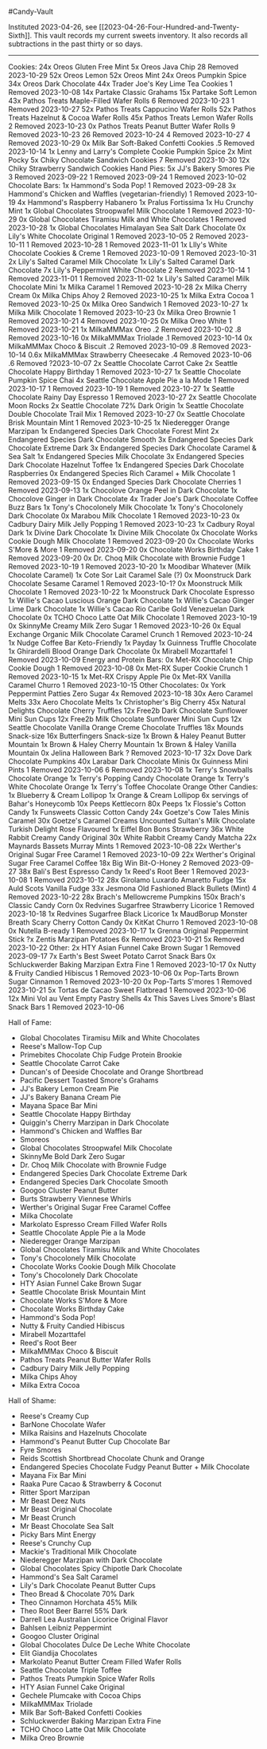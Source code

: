 #Candy-Vault

Instituted 2023-04-26, see [[2023-04-26-Four-Hundred-and-Twenty-Sixth]].  This vault records my current sweets inventory.  It also records all subtractions in the past thirty or so days.

---
Cookies:
	24x Oreos Gluten Free Mint
	5x Oreos Java Chip
		28 Removed 2023-10-29
	52x Oreos Lemon
	52x Oreos Mint
	24x Oreos Pumpkin Spice
	34x Oreos Dark Chocolate
	44x Trader Joe's Key Lime Tea Cookies
		1 Removed 2023-10-08
	14x Partake Classic Grahams
	15x Partake Soft Lemon
	43x Pathos Treats Maple-Filled Wafer Rolls
		6 Removed 2023-10-23
		1 Removed 2023-10-27
	52x Pathos Treats Cappucino Wafer Rolls
	52x Pathos Treats Hazelnut & Cocoa Wafer Rolls
	45x Pathos Treats Lemon Wafer Rolls
		2 Removed 2023-10-23
	0x Pathos Treats Peanut Butter Wafer Rolls
		9 Removed 2023-10-23
		26 Removed 2023-10-24
		4 Removed 2023-10-27
		4 Removed 2023-10-29
	0x Milk Bar Soft-Baked Confetti Cookies
		.5 Removed 2023-10-14
	1x Lenny and Larry's Complete Cookie Pumpkin Spice
	2x Mint Pocky
	5x Chiky Chocolate Sandwich Cookies
		7 Removed 2023-10-30
	12x Chiky Strawberry Sandwich Cookies
Hand Pies:
	5x JJ's Bakery Smores Pie
		3 Removed 2023-09-22
		1 Removed 2023-09-24
		1 Removed 2023-10-02
Chocolate Bars:
	1x Hammond's Soda Pop!
		1 Removed 2023-09-28
	3x Hammond's Chicken and Waffles (vegetarian-friendly)
		1 Removed 2023-10-19
	4x Hammond's Raspberry Habanero
	1x Pralus Fortissima
	1x Hu Crunchy Mint
	1x Global Chocolates Stroopwafel Milk Chocolate
		1 Removed 2023-10-29
	0x Global Chocolates Tiramisu Milk and White Chocolates
		1 Removed 2023-10-28
	1x Global Chocolates Himalayan Sea Salt Dark Chocolate
	0x Lily's White Chocolate Original
		1 Removed 2023-10-05
		2 Removed 2023-10-11
		1 Removed 2023-10-28
		1 Removed 2023-11-01
	1x LIly's White Chocolate Cookies & Creme
		1 Removed 2023-10-09
		1 Removed 2023-10-31
	2x Lily's Salted Caramel Milk Chocolate
	1x Lily's Salted Caramel Dark Chocolate
	7x Lily's Peppermint White Chocolate
		2 Removed 2023-10-14
		1 Removed 2023-11-01
		1 Removed 2023-11-02
	1x Lily's Salted Caramel Milk Chocolate Mini
	1x Milka Caramel
		1 Removed 2023-10-28
	2x Milka Cherry Cream
	0x Milka Chips Ahoy
		2 Removed 2023-10-25
	1x Milka Extra Cocoa
		1 Removed 2023-10-25
	0x Milka Oreo Sandwich
		1 Removed 2023-10-27
	1x Milka Milk Chocolate
		1 Removed 2023-10-23
	0x Milka Oreo Brownie
		1 Removed 2023-10-21
		4 Removed 2023-10-25
	0x Milka Oreo White
		1 Removed 2023-10-21
	1x MilkaMMMax  Oreo
		.2 Removed 2023-10-02
		.8 Removed 2023-10-16
	0x MilkaMMMax Triolade
		.1 Removed 2023-10-14
	0x MilkaMMMax Choco & Biscuit
		.2 Removed 2023-10-09
		.8 Removed 2023-10-14
	0.6x MilkaMMMax Strawberry Cheesecake
		.4 Removed 2023-10-06
		.6 Removed ?2023-10-07
	2x Seattle Chocolate Carrot Cake
	2x Seattle Chocolate Happy Birthday
		1 Removed 2023-10-27
	1x Seattle Chocolate Pumpkin Spice Chai
	4x Seattle Chocolate Apple Pie a la Mode
		1 Removed 2023-10-17
		1 Removed 2023-10-19
		1 Removed 2023-10-27
	1x Seattle Chocolate Rainy Day Espresso
		1 Removed 2023-10-27
	2x Seattle Chocolate Moon Rocks
	2x Seattle Chocolate 72% Dark Origin
	1x Seattle Chocolate Double Chocolate Trail Mix
		1 Removed 2023-10-27
	0x Seattle Chocolate Brisk Mountain Mint
		1 Removed 2023-10-25
	1x Niederegger Orange Marzipan
	 1x Endangered Species Dark Chocolate Forest Mint
	 2x Endangered Species Dark Chocolate Smooth
	 3x Endangered Species Dark Chocolate Extreme Dark
	 3x Endangered Species Dark Chocolate Caramel & Sea Salt
	 1x Endangered Species Milk Chocolate
	 3x Endangered Species Dark Chocolate Hazelnut Toffee
	 1x Endangered Species Dark Chocolate Raspberries
	 0x Endangered Species Rich Caramel + Milk Chocolate
		 1 Removed 2023-09-15
	 0x Endanged Species Dark Chocolate Cherries
		 1 Removed 2023-09-13
	 1x Chocolove Orange Peel in Dark Chocolate
	 1x Chocolove Ginger in Dark Chocolate
	 4x Trader Joe's Dark Chocolate Coffee Buzz Bars
	 1x Tony's Chocolonely Milk Chocolate
	 1x Tony's Chocolonely Dark Chocolate
	 0x Marabou Milk Chocolate
		 1 Removed 2023-10-23
	 0x Cadbury Dairy Milk Jelly Popping
		 1 Removed 2023-10-23
	 1x Cadbury Royal Dark
	 1x Divine Dark Chocolate
	 1x Divine Milk Chocolate
	 0x Chocolate Works Cookie Dough Milk Chocolate
		 1 Removed 2023-09-20
	 0x Chocolate Works S'More & More
		 1 Removed 2023-09-20
	 0x Chocolate Works Birthday Cake
		 1 Removed 2023-09-20
	 0x Dr. Choq Milk Chocolate with Brownie Fudge
		 1 Removed 2023-10-19
		 1 Removed 2023-10-20
	 1x Moodibar Whatever (Milk Chocolate Caramel)
	 1x Cote Sor Lait Caramel Sale (?)
	 0x Moonstruck Dark Chocolate Sesame Caramel
		 1 Removed 2023-10-1?
	 0x Moonstruck Milk Chocolate
		 1 Removed 2023-10-22
	 1x Moonstruck Dark Chocolate Espresso
	 1x Willie's Cacao Luscious Orange Dark Chocolate
	 1x Willie's Cacao Ginger Lime Dark Chocolate
	 1x Willie's Cacao Rio Caribe Gold Venezuelan Dark Chocolate
	 0x TCHO Choco Latte Oat Milk Chocolate
		 1 Removed 2023-10-19
	 0x SkinnyMe Creamy Milk Zero Sugar
		 1 Removed 2023-10-26
	 0x Equal Exchange Organic Milk Chocolate Caramel Crunch
		 1 Removed 2023-10-24
	 1x Nudge Coffee Bar Keto-Friendly
	 1x Payday
	 1x Guinness Truffle Chocolate
	 1x Ghirardelli Blood Orange Dark Chocolate
	 0x Mirabell Mozarttafel
		 1 Removed 2023-10-09
Energy and Protein Bars:
	0x Met-RX Chocolate Chip Cookie Dough
		1 Removed 2023-10-08
	0x Met-RX Super Cookie Crunch
		1 Removed 2023-10-15
	1x Met-RX Crispy Apple Pie
	0x Met-RX Vanilla Caramel Churro
		1 Removed 2023-10-15
Other Chocolates:
	0x York Peppermint Patties Zero Sugar
		4x Removed 2023-10-18
	30x Aero Caramel Melts
	33x Aero Chocolate Melts
	1x Christopher's Big Cherry
	45x Natural Delights Chocolate Cherry Truffles
	12x Free2b Dark Chocolate Sunflower Mini Sun Cups
	12x Free2b Milk Chocolate Sunflower Mini Sun Cups
	12x Seattle Chocolate Vanilla Orange Creme Chocolate Truffles
	18x Mounds Snack-size
	16x Butterfingers Snack-size
	1x Brown & Haley Peanut Butter Mountain
	1x Brown & Haley Cherry Mountain
	1x Brown & Haley Vanilla Mountain
	0x Jelina Halloween Bark
		? Removed 2023-10-17
	32x Dove Dark Chocolate Pumpkins
	40x Larabar Dark Chocolate Minis
	0x Guinness Mini Pints
		1 Removed 2023-10-06
		6 Removed 2023-10-08
	1x Terry's Snowballs Chocolate Orange
	1x Terry's Popping Candy Chocolate Orange
	1x Terry's White Chocolate Orange
	1x Terry's Toffee Chocolate Orange
Other Candies:
	1x Blueberry & Cream Lollipop
	1x Orange & Cream Lollipop
	6x servings of Bahar's Honeycomb
	10x Peeps Kettlecorn
	80x Peeps
	1x Flossie's Cotton Candy
	1x Funsweets Classic Cotton Candy
	24x Goetze's Cow Tales Minis Caramel
	30x Goetze's Caramel Creams
	Uncounted Sultan's Milk Chocolate Turkish Delight Rose Flavoured
	1x Eiffel Bon Bons Strawberry
	36x White Rabbit Creamy Candy Original
	30x White Rabbit Creamy Candy Matcha
	22x Maynards Bassets Murray Mints
		1 Removed 2023-10-08
	22x Werther's Original Sugar Free Caramel
		1 Removed 2023-10-09
	22x Werther's Original Sugar Free Caramel Coffee
	18x Big Win Bit-O-Honey
		2 Removed 2023-09-27
	38x Bali's Best Espresso Candy
	1x Reed's Root Beer
		1 Removed 2023-10-08
		1 Removed 2023-10-12
	28x Girolamo Luxardo Amaretto Fudge
	15x Auld Scots Vanilla Fudge
	33x Jesmona Old Fashioned Black Bullets (Mint)
		4 Removed 2023-10-22
	28x Brach's Mellowcreme Pumpkins
	150x Brach's Classic Candy Corn
	0x Redvines Sugarfree Strawberry Licorice
		1 Removed 2023-10-18
	1x Redvines Sugarfree Black Licorice
	1x MaudBorup Monster Breath Scary Cherry Cotton Candy
	0x KitKat Churro
		1 Removed 2023-10-08
	0x Nutella B-ready
		1 Removed 2023-10-17
	1x Grenna Original Peppermint Stick
	?x Zentis Marzipan Potatoes 
		6x Removed 2023-10-21
		5x Removed 2023-10-22
	Other:
		2x HTY Asian Funnel Cake Brown Sugar
			1 Removed 2023-09-17
		7x Earth's Best Sweet Potato Carrot Snack Bars
		0x Schluckwerder Baking Marzipan Extra Fine
			1 Removed 2023-10-17
		0x Nutty & Fruity Candied Hibiscus
			1 Removed 2023-10-06
		0x Pop-Tarts Brown Sugar Cinnamon
			1 Removed 2023-10-20
		0x Pop-Tarts S'mores
			1 Removed 2023-10-21
		5x Tortas de Cacao Sweet Flatbread
			1 Removed 2023-10-06
		12x Mini Vol au Vent Empty Pastry Shells
		4x This Saves Lives Smore's Blast Snack Bars
			1 Removed 2023-10-06

Hall of Fame:
 * Global Chocolates Tiramisu Milk and White Chocolates
 * Reese's Mallow-Top Cup
 * Primebites Chocolate Chip Fudge Protein Brookie
 * Seattle Chocolate Carrot Cake
 * Duncan's of Deeside Chocolate and Orange Shortbread
 * Pacific Dessert Toasted Smore's Grahams
 * JJ's Bakery Lemon Cream Pie
 * JJ's Bakery Banana Cream Pie
 * Mayana Space Bar Mini
 * Seattle Chocolate Happy Birthday
 * Quiggin's Cherry Marzipan in Dark Chocolate
 * Hammond's Chicken and Waffles Bar
 * Smoreos
 * Global Chocolates Stroopwafel Milk Chocolate
 * SkinnyMe Bold Dark Zero Sugar
 * Dr. Choq Milk Chocolate with Brownie Fudge
 * Endangered Species Dark Chocolate Extreme Dark
 * Endangered Species Dark Chocolate Smooth
 * Googoo Cluster Peanut Butter
 * Burts Strawberry Viennese Whirls
 * Werther's Original Sugar Free Caramel Coffee
 * Milka Chocolate
 * Markolato Espresso Cream Filled Wafer Rolls
 * Seattle Chocolate Apple Pie a la Mode
 * Niederegger Orange Marzipan
 * Global Chocolates Tiramisu Milk and White Chocolates
 * Tony's Chocolonely Milk Chocolate
 * Chocolate Works Cookie Dough Milk Chocolate
 * Tony's Chocolonely Dark Chocolate
 * HTY Asian Funnel Cake Brown Sugar
 * Seattle Chocolate Brisk Mountain Mint
 * Chocolate Works S'More & More
 * Chocolate Works Birthday Cake
 * Hammond's Soda Pop!
 * Nutty & Fruity Candied Hibiscus
 * Mirabell Mozarttafel
 * Reed's Root Beer
 * MilkaMMMax Choco & Biscuit
 * Pathos Treats Peanut Butter Wafer Rolls
 * Cadbury Dairy Milk Jelly Popping
 * Milka Chips Ahoy
 * Milka Extra Cocoa

Hall of Shame:
 * Reese's Creamy Cup
 * BarNone Chocolate Wafer
 * Milka Raisins and Hazelnuts Chocolate
 * Hammond's Peanut Butter Cup Chocolate Bar
 * Fyre Smores
 * Reids Scottish Shortbread Chocolate Chunk and Orange
 * Endangered Species Chocolate Fudgy Peanut Butter + Milk Chocolate
 * Mayana Fix Bar Mini
 * Raaka Pure Cacao & Strawberry & Coconut
 * Ritter Sport Marzipan
 * Mr Beast Deez Nuts
 * Mr Beast Original Chocolate
 * Mr Beast Crunch
 * Mr Beast Chocolate Sea Salt
 * Picky Bars Mint Energy
 * Reese's Crunchy Cup
 * Mackie's Traditional Milk Chocolate
 * Niederegger Marzipan with Dark Chocolate
 * Global Chocolates Spicy Chipotle Dark Chocolate
 * Hammond's Sea Salt Caramel
 * Lily's Dark Chocolate Peanut Butter Cups
 * Theo Bread & Chocolate 70% Dark
 * Theo Cinnamon Horchata 45% Milk
 * Theo Root Beer Barrel 55% Dark
 * Darrell Lea Australian Licorice Original Flavor
 * Bahlsen Leibniz Peppermint
 * Googoo Cluster Original
 * Global Chocolates Dulce De Leche White Chocolate
 * Elit Giandija Chocolates
 * Markolato Peanut Butter Cream Filled Wafer Rolls
 * Seattle Chocolate Triple Toffee
 * Pathos Treats Pumpkin Spice Wafer Rolls
 * HTY Asian Funnel Cake Original
 * Gechele Plumcake with Cocoa Chips
 * MilkaMMMax Triolade
 * Milk Bar Soft-Baked Confetti Cookies
 * Schluckwerder Baking Marzipan Extra Fine
 * TCHO Choco Latte Oat Milk Chocolate
 * Milka Oreo Brownie
